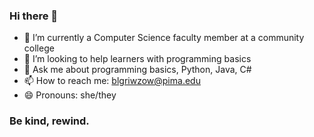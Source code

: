 ### Hi there 👋

- 🌱 I’m currently a Computer Science faculty member at a community college
- 🤔 I’m looking to help learners with programming basics
- 💬 Ask me about programming basics, Python, Java, C#
- 📫 How to reach me: blgriwzow@pima.edu
- 😄 Pronouns: she/they

### Be kind, rewind.
